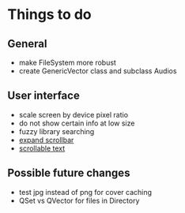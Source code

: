 # Things to do
  
## General
- make FileSystem more robust
- create GenericVector class and subclass Audios
  
## User interface
- scale screen by device pixel ratio
- do not show certain info at low size
- fuzzy library searching
- [expand scrollbar](https://stackoverflow.com/a/23677355/7057528)
- [scrollable text](https://stackoverflow.com/a/10655396/7057528)

## Possible future changes
- test jpg instead of png for cover caching
- QSet vs QVector for files in Directory